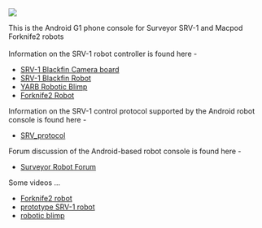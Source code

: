 <img src='http://www.surveyor.com/images/SRV1-Android1.jpg'>

This is the Android G1 phone console for Surveyor SRV-1 and Macpod Forknife2 robots<br>
<br>
Information on the SRV-1 robot controller is found here -<br>
<ul>
<li><a href='http://www.surveyor.com/index_blackfin.html'>SRV-1 Blackfin Camera board</a></li>
<li><a href='http://www.surveyor.com/SRV.html'>SRV-1 Blackfin Robot</a></li>
<li><a href='http://www.surveyor.com/YARB.html'>YARB Robotic Blimp</a></li>
<li><a href='http://macpod.net/misc/forknife2/forknife2.php'>Forknife2 Robot</a></li>
</ul>

Information on the SRV-1 control protocol supported by the Android robot console is found here -<br>
<ul>
<li><a href='http://www.surveyor.com/SRV_protocol.html'>SRV_protocol</a></li>
</ul>

Forum discussion of the Android-based robot console is found here -<br>
<ul>
<li><a href='http://www.surveyor.com/cgi-bin/yabb2/YaBB.pl?num=1233334404'>Surveyor Robot Forum</a></li>
</ul>

Some videos ...<br>
<ul>
<li><a href='http://www.youtube.com/watch?v=hxn8gNZhe7E'>Forknife2 robot</a></li>
<li><a href='http://www.youtube.com/watch?v=MmzeTcKvmjE'>prototype SRV-1 robot</a></li>
<li><a href='http://www.youtube.com/watch?v=zz6X4BJ1ZFw'>robotic blimp</a></li>
</ul>